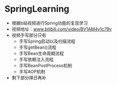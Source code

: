 # SpringLearning
- 根据b站视频进行Spring功能的复现学习
- 视频地址：www.bilibili.com/video/BV1AM4y1c79v
- 视频手写部分只有
  - 手写Spring启动以及扫描流程
  - 手写getBean()流程
  - 手写Bean生命周期流程
  - 手写依赖注入流程
  - 手写BeanPostProcess机制
  - 手写AOP机制
- 剩下部分择日再补